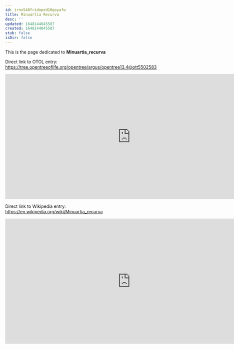 ```yaml
---
id: irnx548fridoped10qoyafw
title: Minuartia Recurva
desc: ''
updated: 1648144045587
created: 1648144045587
stub: false
isDir: false
---
```

This is the page dedicated to **Minuartia_recurva**


Direct link to OTOL entry: https://tree.opentreeoflife.org/opentree/argus/opentree13.4@ott5502583



<html>
    <body>
    <iframe src="https://tree.opentreeoflife.org/opentree/argus/opentree13.4@ott5502583"
    width="800" height="400" frameborder="0" allowfullscreen> </iframe>
    </body>
</html>
    


Direct link to Wikipedia entry: https://en.wikipedia.org/wiki/Minuartia_recurva



<html>
    <body>
    <iframe src="https://en.wikipedia.org/wiki/Minuartia_recurva"
    width="800" height="400" frameborder="0" allowfullscreen> </iframe>
    </body>
</html>
    
